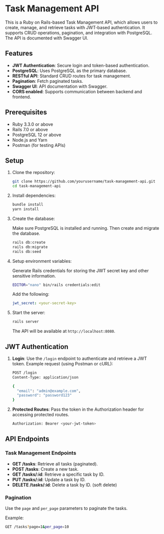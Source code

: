 # Task Management API

This is a Ruby on Rails-based Task Management API, which allows users to create, manage, and retrieve tasks with JWT-based authentication. It supports CRUD operations, pagination, and integration with PostgreSQL. The API is documented with Swagger UI.

## Features

- **JWT Authentication**: Secure login and token-based authentication.
- **PostgreSQL**: Uses PostgreSQL as the primary database.
- **RESTful API**: Standard CRUD routes for task management.
- **Pagination**: Fetch paginated tasks.
- **Swagger UI**: API documentation with Swagger.
- **CORS enabled**: Supports communication between backend and frontend.

## Prerequisites

- Ruby 3.3.0 or above
- Rails 7.0 or above
- PostgreSQL 12 or above
- Node.js and Yarn
- Postman (for testing APIs)

## Setup

1. Clone the repository:

    ```bash
    git clone https://github.com/yourusername/task-management-api.git
    cd task-management-api
    ```

2. Install dependencies:

    ```bash
    bundle install
    yarn install
    ```

3. Create the database:

    Make sure PostgreSQL is installed and running. Then create and migrate the database.

    ```bash
    rails db:create
    rails db:migrate
    rails db:seed
    ```

4. Setup environment variables:

    Generate Rails credentials for storing the JWT secret key and other sensitive information.

    ```bash
    EDITOR="nano" bin/rails credentials:edit
    ```

    Add the following:

    ```yaml
    jwt_secret: <your-secret-key>
    ```

5. Start the server:

    ```bash
    rails server
    ```

    The API will be available at `http://localhost:8080`.

## JWT Authentication

1. **Login**: Use the `/login` endpoint to authenticate and retrieve a JWT token.
   Example request (using Postman or cURL):

    ```bash
    POST /login
    Content-Type: application/json

    {
      "email": "admin@example.com",
      "password": "password123"
    }
    ```

2. **Protected Routes**: Pass the token in the Authorization header for accessing protected routes.

    ```bash
    Authorization: Bearer <your-jwt-token>
    ```

## API Endpoints

### Task Management Endpoints

- **GET /tasks**: Retrieve all tasks (paginated).
- **POST /tasks**: Create a new task.
- **GET /tasks/:id**: Retrieve a specific task by ID.
- **PUT /tasks/:id**: Update a task by ID.
- **DELETE /tasks/:id**: Delete a task by ID. (soft delete)

### Pagination

Use the `page` and `per_page` parameters to paginate the tasks.

Example:

```bash
GET /tasks?page=1&per_page=10
